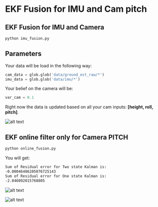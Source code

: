 # EKF Fusion for IMU and Cam pitch

## EKF Fusion for IMU and Camera
```python
python imu_fusion.py
```

## Parameters

Your data will be load in the following way:

```python
cam_data = glob.glob('data/ground_est_raw/*')
imu_data = glob.glob('data/imu/*')
```

Your belief on the camera will be:
```python
var_cam = 0.1
```
Right now the data is updated based on all your cam inputs: **[height, roll, pitch]**.

![alt text](https://github.com/maxtomCMU/imu_fuse/blob/master/data/traj.png "Logo Title Text 1")

## EKF online filter only for Camera PITCH
```python
python online_fusion.py
```
You will get:
```bash
Sum of Residual error for Two state Kalman is:
-0.00046486205076725143
Sum of Residual error for One state Kalman is:
-2.046092015768805
```


![alt text](https://github.com/maxtomCMU/imu_fuse/blob/master/data/2s_ekf.png "Logo Title Text 1")

![alt text](https://github.com/maxtomCMU/imu_fuse/blob/master/data/1s_ekf.png "Logo Title Text 1")